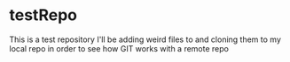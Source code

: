 # testRepo
This is a test repository
I'll be adding weird files to and cloning them to my local repo
in order to see how GIT works with a remote repo
